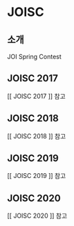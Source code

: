 # JOISC

## 소개

JOI Spring Contest

## JOISC 2017
[[ JOISC 2017 ]] 참고

## JOISC 2018
[[ JOISC 2018 ]] 참고

## JOISC 2019
[[ JOISC 2019 ]] 참고

## JOISC 2020
[[ JOISC 2020 ]] 참고

